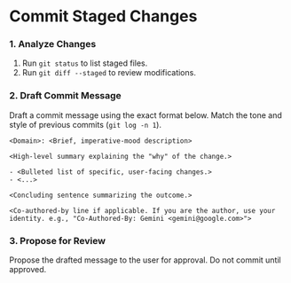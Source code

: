 # Commit Staged Changes

### 1. Analyze Changes

1.  Run `git status` to list staged files.
2.  Run `git diff --staged` to review modifications.

### 2. Draft Commit Message

Draft a commit message using the exact format below. Match the tone and style of previous commits (`git log -n 1`).

```
<Domain>: <Brief, imperative-mood description>

<High-level summary explaining the "why" of the change.>

- <Bulleted list of specific, user-facing changes.>
- <...>

<Concluding sentence summarizing the outcome.>

<Co-authored-by line if applicable. If you are the author, use your identity. e.g., "Co-Authored-By: Gemini <gemini@google.com>">
```

### 3. Propose for Review

Propose the drafted message to the user for approval. Do not commit until approved.
